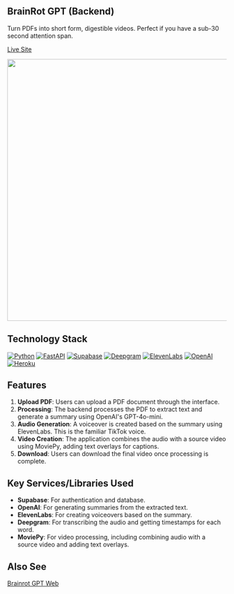 ## BrainRot GPT (Backend)

Turn PDFs into short form, digestible videos. Perfect if you have a sub-30 second attention span. 

[Live Site](https://www.brainrot-gpt.com/)

<img src="https://i.imgur.com/YnQ8HV8.png" width="600" >

## Technology Stack

[![Python](https://img.shields.io/badge/Python-3776AB?logo=python&logoColor=fff)](#)
[![FastAPI](https://img.shields.io/badge/FastAPI-009485.svg?logo=fastapi&logoColor=white)](#)
[![Supabase](https://img.shields.io/badge/Supabase-3FCF8E?logo=supabase&logoColor=fff)](https://supabase.com/)
[![Deepgram](https://img.shields.io/badge/Deepgram-black)](https://deepgram.com/)
[![ElevenLabs](https://img.shields.io/badge/ElevenLabs-white)](https://elevenlabs.io/)
[![OpenAI](https://img.shields.io/badge/OpenAI-grey)](https://openai.com/api/)
[![Heroku](https://img.shields.io/badge/Heroku-430098?logo=heroku&logoColor=fffe)](#)

## Features


1. **Upload PDF**: Users can upload a PDF document through the interface.
2. **Processing**: The backend processes the PDF to extract text and generate a summary using OpenAI's GPT-4o-mini.
3. **Audio Generation**: A voiceover is created based on the summary using ElevenLabs. This is the familiar TikTok voice.
4. **Video Creation**: The application combines the audio with a source video using MoviePy, adding text overlays for captions.
5. **Download**: Users can download the final video once processing is complete.

## Key Services/Libraries Used

- **Supabase**: For authentication and database.
- **OpenAI**: For generating summaries from the extracted text.
- **ElevenLabs**: For creating voiceovers based on the summary.
- **Deepgram**: For transcribing the audio and getting timestamps for each word.
- **MoviePy**: For video processing, including combining audio with a source video and adding text overlays.

## Also See

[Brainrot GPT Web](https://github.com/tfrank11/brainrot-gpt-web)

